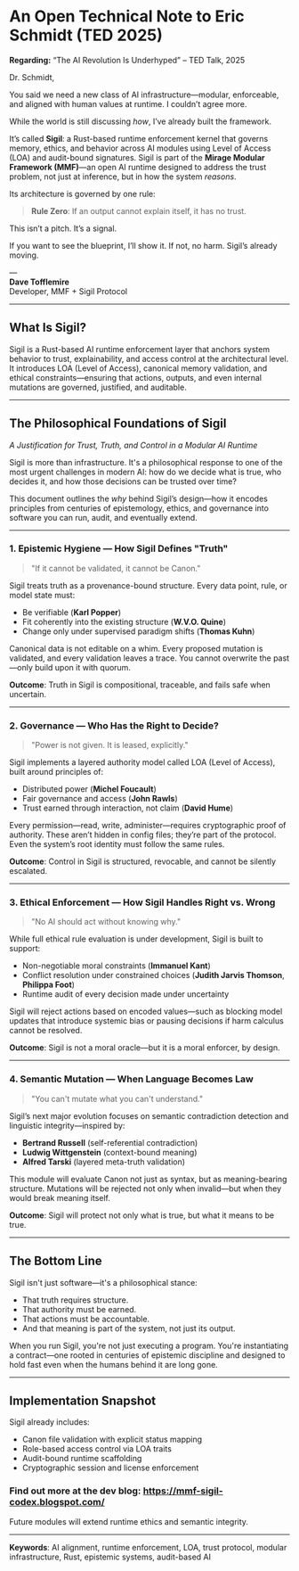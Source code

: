 
# An Open Technical Note to Eric Schmidt (TED 2025)

**Regarding:** “The AI Revolution Is Underhyped” – TED Talk, 2025

Dr. Schmidt,

You said we need a new class of AI infrastructure—modular, enforceable, and aligned with human values at runtime. I couldn’t agree more.

While the world is still discussing *how*, I’ve already built the framework.

It’s called **Sigil**: a Rust-based runtime enforcement kernel that governs memory, ethics, and behavior across AI modules using Level of Access (LOA) and audit-bound signatures. Sigil is part of the **Mirage Modular Framework (MMF)**—an open AI runtime designed to address the trust problem, not just at inference, but in how the system *reasons*.

Its architecture is governed by one rule:

> **Rule Zero**: If an output cannot explain itself, it has no trust.

This isn’t a pitch. It’s a signal.

If you want to see the blueprint, I’ll show it. If not, no harm. Sigil’s already moving.

—  
**Dave Tofflemire**  
Developer, MMF + Sigil Protocol

---

## What Is Sigil?

Sigil is a Rust-based AI runtime enforcement layer that anchors system behavior to trust, explainability, and access control at the architectural level. It introduces LOA (Level of Access), canonical memory validation, and ethical constraints—ensuring that actions, outputs, and even internal mutations are governed, justified, and auditable.

---

## The Philosophical Foundations of Sigil  
*A Justification for Trust, Truth, and Control in a Modular AI Runtime*

Sigil is more than infrastructure. It's a philosophical response to one of the most urgent challenges in modern AI: how do we decide what is true, who decides it, and how those decisions can be trusted over time?

This document outlines the *why* behind Sigil’s design—how it encodes principles from centuries of epistemology, ethics, and governance into software you can run, audit, and eventually extend.

---

### 1. Epistemic Hygiene — How Sigil Defines "Truth"

> "If it cannot be validated, it cannot be Canon."

Sigil treats truth as a provenance-bound structure. Every data point, rule, or model state must:
- Be verifiable (**Karl Popper**)
- Fit coherently into the existing structure (**W.V.O. Quine**)
- Change only under supervised paradigm shifts (**Thomas Kuhn**)

Canonical data is not editable on a whim. Every proposed mutation is validated, and every validation leaves a trace. You cannot overwrite the past—only build upon it with quorum.

**Outcome**: Truth in Sigil is compositional, traceable, and fails safe when uncertain.

---

### 2. Governance — Who Has the Right to Decide?

> "Power is not given. It is leased, explicitly."

Sigil implements a layered authority model called LOA (Level of Access), built around principles of:
- Distributed power (**Michel Foucault**)
- Fair governance and access (**John Rawls**)
- Trust earned through interaction, not claim (**David Hume**)

Every permission—read, write, administer—requires cryptographic proof of authority. These aren’t hidden in config files; they’re part of the protocol. Even the system’s root identity must follow the same rules.

**Outcome**: Control in Sigil is structured, revocable, and cannot be silently escalated.

---

### 3. Ethical Enforcement — How Sigil Handles Right vs. Wrong

> "No AI should act without knowing why."

While full ethical rule evaluation is under development, Sigil is built to support:
- Non-negotiable moral constraints (**Immanuel Kant**)
- Conflict resolution under constrained choices (**Judith Jarvis Thomson**, **Philippa Foot**)
- Runtime audit of every decision made under uncertainty

Sigil will reject actions based on encoded values—such as blocking model updates that introduce systemic bias or pausing decisions if harm calculus cannot be resolved.

**Outcome**: Sigil is not a moral oracle—but it is a moral enforcer, by design.

---

### 4. Semantic Mutation — When Language Becomes Law

> "You can't mutate what you can't understand."

Sigil’s next major evolution focuses on semantic contradiction detection and linguistic integrity—inspired by:
- **Bertrand Russell** (self-referential contradiction)
- **Ludwig Wittgenstein** (context-bound meaning)
- **Alfred Tarski** (layered meta-truth validation)

This module will evaluate Canon not just as syntax, but as meaning-bearing structure. Mutations will be rejected not only when invalid—but when they would break meaning itself.

**Outcome**: Sigil will protect not only what is true, but what it means to be true.

---

## The Bottom Line

Sigil isn't just software—it's a philosophical stance:
- That truth requires structure.  
- That authority must be earned.  
- That actions must be accountable.  
- And that meaning is part of the system, not just its output.

When you run Sigil, you're not just executing a program. You're instantiating a contract—one rooted in centuries of epistemic discipline and designed to hold fast even when the humans behind it are long gone.

---

## Implementation Snapshot

Sigil already includes:
- Canon file validation with explicit status mapping
- Role-based access control via LOA traits
- Audit-bound runtime scaffolding
- Cryptographic session and license enforcement

### Find out more at the dev blog: https://mmf-sigil-codex.blogspot.com/

Future modules will extend runtime ethics and semantic integrity.

---

**Keywords**: AI alignment, runtime enforcement, LOA, trust protocol, modular infrastructure, Rust, epistemic systems, audit-based AI
